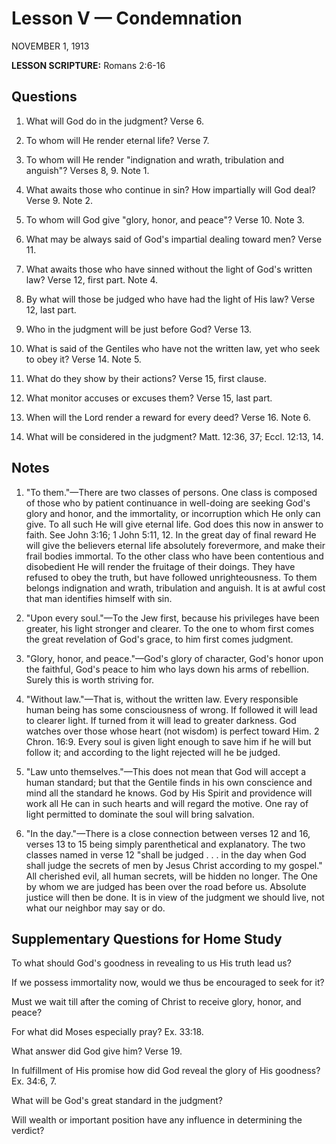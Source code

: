 # Lesson V — Condemnation
NOVEMBER 1, 1913

**LESSON SCRIPTURE:** Romans 2:6-16

## Questions

1. What will God do in the judgment? Verse 6.


2. To whom will He render eternal life? Verse 7.


3. To whom will He render "indignation and wrath, tribulation and anguish"? Verses 8, 9. Note 1.


4. What awaits those who continue in sin? How impartially will God deal? Verse 9. Note 2.


5. To whom will God give "glory, honor, and peace"? Verse 10. Note 3.


6. What may be always said of God's impartial dealing toward men? Verse 11.


7. What awaits those who have sinned without the light of God's written law? Verse 12, first part. Note 4.


8. By what will those be judged who have had the light of His law? Verse 12, last part.


9. Who in the judgment will be just before God? Verse 13.


10. What is said of the Gentiles who have not the written law, yet who seek to obey it? Verse 14. Note 5.


11. What do they show by their actions? Verse 15, first clause.


12. What monitor accuses or excuses them? Verse 15, last part.


13. When will the Lord render a reward for every deed? Verse 16. Note 6.


14. What will be considered in the judgment? Matt. 12:36, 37; Eccl. 12:13, 14.

## Notes

1. "To them."—There are two classes of persons. One class is composed of those who by patient continuance in well-doing are seeking God's glory and honor, and the immortality, or incorruption which He only can give. To all such He will give eternal life. God does this now in answer to faith. See John 3:16; 1 John 5:11, 12. In the great day of final reward He will give the believers eternal life absolutely forevermore, and make their frail bodies immortal. To the other class who have been contentious and disobedient He will render the fruitage of their doings. They have refused to obey the truth, but have followed unrighteousness. To them belongs indignation and wrath, tribulation and anguish. It is at awful cost that man identifies himself with sin.


2. "Upon every soul."—To the Jew first, because his privileges have been greater, his light stronger and clearer. To the one to whom first comes the great revelation of God's grace, to him first comes judgment.


3. "Glory, honor, and peace."—God's glory of character, God's honor upon the faithful, God's peace to him who lays down his arms of rebellion. Surely this is worth striving for.


4. "Without law."—That is, without the written law. Every responsible human being has some consciousness of wrong. If followed it will lead to clearer light. If turned from it will lead to greater darkness. God watches over those whose heart (not wisdom) is perfect toward Him. 2 Chron. 16:9. Every soul is given light enough to save him if he will but follow it; and according to the light rejected will he be judged.


5. "Law unto themselves."—This does not mean that God will accept a human standard; but that the Gentile finds in his own conscience and mind all the standard he knows. God by His Spirit and providence will work all He can in such hearts and will regard the motive. One ray of light permitted to dominate the soul will bring salvation.


6. "In the day."—There is a close connection between verses 12 and 16, verses 13 to 15 being simply parenthetical and explanatory. The two classes named in verse 12 "shall be judged . . . in the day when God shall judge the secrets of men by Jesus Christ according to my gospel." All cherished evil, all human secrets, will be hidden no longer. The One by whom we are judged has been over the road before us. Absolute justice will then be done. It is in view of the judgment we should live, not what our neighbor may say or do.

## Supplementary Questions for Home Study

To what should God's goodness in revealing to us His truth lead us?


If we possess immortality now, would we thus be encouraged to seek for it?


Must we wait till after the coming of Christ to receive glory, honor, and peace?


For what did Moses especially pray? Ex. 33:18.


What answer did God give him? Verse 19.


In fulfillment of His promise how did God reveal the glory of His goodness? Ex. 34:6, 7.


What will be God's great standard in the judgment?


Will wealth or important position have any influence in determining the verdict?